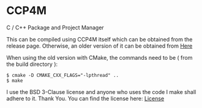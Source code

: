 # CCP4M
C / C++ Package and Project Manager

This can be compiled using CCP4M itself which can be obtained from the release page.
Otherwise, an older version of it can be obtained from [Here](https://github.com/Electrux/CCPP-Code/tree/master/CCP4M_Old)

When using the old version with CMake, the commands need to be ( from the build directory ):


	$ cmake -D CMAKE_CXX_FLAGS="-lpthread" ..
	$ make


I use the BSD 3-Clause license and anyone who uses the code I make shall adhere to it. Thank You.
You can find the license here:
[License](https://github.com/Electrux/Rust-Code/blob/master/LICENSE)
